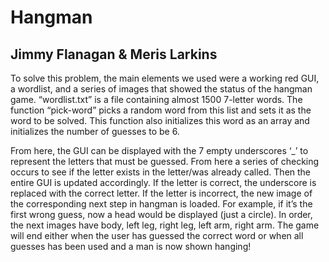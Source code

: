 # Hangman
## Jimmy Flanagan & Meris Larkins

To solve this problem, the main elements we used were a working red GUI, a wordlist, and a series of images that showed the status of the hangman game. 
“wordlist.txt” is a file containing almost 1500 7-letter words. The function “pick-word” picks a random word from this list and sets it as the word to be solved. This function also initializes this word as an array and initializes the number of guesses to be 6.

From here, the GUI can be displayed with the 7 empty underscores ‘_’ to represent the letters that must be guessed. From here a series of checking occurs to see if the letter exists in the letter/was already called. Then the entire GUI is updated accordingly. If the letter is correct, the underscore is replaced with the correct letter. If the letter is incorrect, the new image of the corresponding next step in hangman is loaded. For example, if it’s the first wrong guess, now a head would be displayed (just a circle). In order, the next images have body, left leg, right leg, left arm, right arm.
The game will end either when the user has guessed the correct word or when all guesses has been used and a man is now shown hanging!
